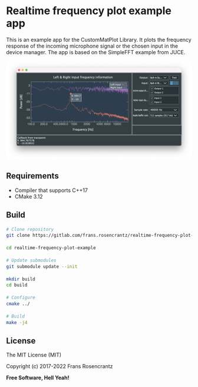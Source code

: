 # Realtime frequency plot example app

This is an example app for the CustomMatPlot Library. It plots the frequency response of the incoming microphone signal or the chosen input in the device manager. The app is based on the SimpleFFT example from JUCE.

![Image](img/ui.png)

## Requirements
<a name="requirements"></a>

- Compiler that supports C++17
- CMake 3.12

## Build
```sh
# Clone repository
git clone https://gitlab.com/frans.rosencrantz/realtime-frequency-plot-example.git

cd realtime-frequency-plot-example

# Update submodules
git submodule update --init

mkdir build
cd build

# Configure
cmake ../

# Build
make -j4
```

## License
<a name="license"></a>

The MIT License (MIT)

Copyright (c) 2017-2022 Frans Rosencrantz

**Free Software, Hell Yeah!**